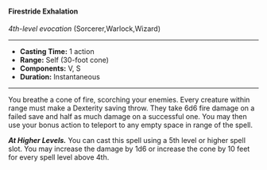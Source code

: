 #### Firestride Exhalation
*4th-level evocation* (Sorcerer,Warlock,Wizard)
___
- **Casting Time:** 1 action
- **Range:** Self (30-foot cone)
- **Components:** V, S
- **Duration:** Instantaneous
---
You breathe a cone of fire, scorching your enemies.
Every creature within range must make a Dexterity
saving throw. They take 6d6 fire damage on a failed
save and half as much damage on a successful one.
You may then use your bonus action to teleport to
any empty space in range of the spell.

***At Higher Levels.*** You can cast this spell using a
5th level or higher spell slot. You may increase the
damage by 1d6 or increase the cone by 10 feet for
every spell level above 4th.
